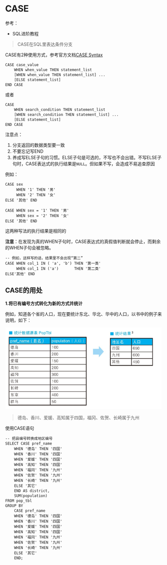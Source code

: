 # CASE

参考：

+ SQL进阶教程

> CASE在SQL里表达条件分支

CASE有2种使用方式，参考官方文档[CASE Syntax](https://dev.mysql.com/doc/refman/5.7/en/case.html)

```mysql
CASE case_value
    WHEN when_value THEN statement_list
    [WHEN when_value THEN statement_list] ...
    [ELSE statement_list]
END CASE
```

或者

```mysql
CASE
    WHEN search_condition THEN statement_list
    [WHEN search_condition THEN statement_list] ...
    [ELSE statement_list]
END CASE
```

注意点：

1. 分支返回的数据类型要一致
2. 不要忘记写END
3. 养成写ELSE子句的习惯。ELSE子句是可选的，不写也不会出错。不写ELSE子句时，CASE表达式的执行结果是`NULL`。但如果不写，会造成不易追查原因

例如：

```mysql
CASE sex 
     WHEN '1' THEN '男' 
     WHEN '2' THEN '女' 
ELSE '其他' END

CASE WHEN sex = '1' THEN '男' 
     WHEN sex = '2' THEN '女' 
ELSE '其他' END 
```

这两种写法的执行结果是相同的

**注意**：在发现为真的WHEN子句时，CASE表达式的真假值判断就会停止，而剩余的WHEN子句会被忽略。

```mysql
-- 例如，这样写的话，结果里不会出现“第二”
CASE WHEN col_1 IN ( 'a', 'b') THEN '第一类' 
     WHEN col_1 IN ('a')       THEN '第二类' 
ELSE'其他' END 
```



## CASE的用处

**1.将已有编号方式转化为新的方式并统计**

例如，知道各个省的人口，现在要统计东北、华北、华中的人口，以书中的例子来说明，如下：

![001](https://github.com/winfredzen/JavaEE-Basic/blob/master/MySQL/images/001.png)

> 德岛、香川、爱媛、高知属于四国，福冈、佐贺、长崎属于九州

使用CASE语句

```mysql
-- 把县编号转换成地区编号
SELECT CASE pref_name
	WHEN '德岛' THEN '四国'
	WHEN '香川' THEN '四国' 
	WHEN '爱媛' THEN '四国' 
	WHEN '高知' THEN '四国' 
	WHEN '福冈' THEN '九州' 
	WHEN '佐贺' THEN '九州' 
	WHEN '长崎' THEN '九州' 
	ELSE '其它'
	END AS district,
	SUM(population)
FROM pop_tbl
GROUP BY 
	CASE pref_name
	WHEN '德岛' THEN '四国'
	WHEN '香川' THEN '四国' 
	WHEN '爱媛' THEN '四国' 
	WHEN '高知' THEN '四国' 
	WHEN '福冈' THEN '九州' 
	WHEN '佐贺' THEN '九州' 
	WHEN '长崎' THEN '九州' 
	ELSE '其它'
	END;
```













